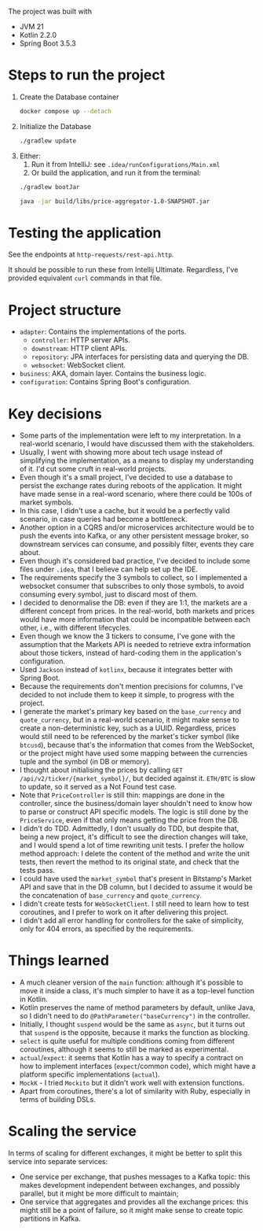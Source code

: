 
The project was built with
* JVM 21
* Kotlin 2.2.0
* Spring Boot 3.5.3

# Steps to run the project

1. Create the Database container
    ```sh
    docker compose up --detach
    ```
2. Initialize the Database
    ```sh
    ./gradlew update
    ```
3. Either:
   1. Run it from IntelliJ: see `.idea/runConfigurations/Main.xml`
   2. Or build the application, and run it from the terminal:
    ```sh
    ./gradlew bootJar
    
    java -jar build/libs/price-aggregator-1.0-SNAPSHOT.jar
    ```

# Testing the application

See the endpoints at `http-requests/rest-api.http`.

It should be possible to run these from Intellij Ultimate. Regardless, I've provided equivalent `curl` commands in that file.

# Project structure

* `adapter`: Contains the implementations of the ports.
  * `controller`: HTTP server APIs.
  * `downstream`: HTTP client APIs.
  * `repository`: JPA interfaces for persisting data and querying the DB.
  * `websocket`: WebSocket client.
* `business`: AKA, domain layer. Contains the business logic.
* `configuration`: Contains Spring Boot's configuration.

# Key decisions
* Some parts of the implementation were left to my interpretation. In a real-world scenario, I would have discussed them with the stakeholders.
* Usually, I went with showing more about tech usage instead of simplifying the implementation, as a means to display my understanding of it. I'd cut some cruft in real-world projects.
* Even though it's a small project, I've decided to use a database to persist the exchange rates during reboots of the application. It might have made sense in a real-word scenario, where there could be 100s of market symbols.
* In this case, I didn't use a cache, but it would be a perfectly valid scenario, in case queries had become a bottleneck.
* Another option in a CQRS and/or microservices architecture would be to push the events into Kafka, or any other persistent message broker, so downstream services can consume, and possibly filter, events they care about.
* Even though it's considered bad practice, I've decided to include some files under `.idea`, that I believe can help set up the IDE.
* The requirements specify the 3 symbols to collect, so I implemented a websocket consumer that subscribes to only those symbols, to avoid consuming every symbol, just to discard most of them.
* I decided to denormalise the DB: even if they are 1:1, the markets are a different concept from prices. In the real-world, both markets and prices would have more information that could be incompatible between each other, i.e., with different lifecycles.
* Even though we know the 3 tickers to consume, I've gone with the assumption that the Markets API is needed to retrieve extra information about those tickers, instead of hard-coding them in the application's configuration.
* Used `Jackson` instead of `kotlinx`, because it integrates better with Spring Boot.
* Because the requirements don't mention precisions for columns, I've decided to not include them to keep it simple, to progress with the project.
* I generate the market's primary key based on the `base_currency` and `quote_currency`, but in a real-world scenario, it might make sense to create a non-deterministic key, such as a UUID. Regardless, prices would still need to be referenced by the market's ticker symbol (like `btcusd`), because that's the information that comes from the WebSocket, or the project might have used some mapping between the currencies tuple and the symbol (in DB or memory).
* I thought about initialising the prices by calling `GET /api/v2/ticker/{market_symbol}/`, but decided against it. `ETH/BTC` is slow to update, so it served as a Not Found test case.
* Note that `PriceController` is still thin: mappings are done in the controller, since the business/domain layer shouldn't need to know how to parse or construct API specific models. The logic is still done by the `PriceService`, even if that only means getting the price from the DB.
* I didn't do TDD. Admittedly, I don't usually do TDD, but despite that, being a new project, it's difficult to see the direction changes will take, and I would spend a lot of time rewriting unit tests. I prefer the hollow method approach: I delete the content of the method and write the unit tests, then revert the method to its original state, and check that the tests pass.
* I could have used the `market_symbol` that's present in Bitstamp's Market API and save that in the DB column, but I decided to assume it would be the concatenation of `base_currency` and `quote_currency`.
* I didn't create tests for `WebSocketClient`. I still need to learn how to test coroutines, and I prefer to work on it after delivering this project.
* I didn't add all error handling for controllers for the sake of simplicity, only for 404 errors, as specified by the requirements.

# Things learned
* A much cleaner version of the `main` function: although it's possible to move it inside a class, it's much simpler to have it as a top-level function in Kotlin.
* Kotlin preserves the name of method parameters by default, unlike Java, so I didn't need to do `@PathParameter("baseCurrency")` in the controller.
* Initially, I thought `suspend` would be the same as `async`, but it turns out that `suspend` is the opposite, because it marks the function as blocking.
* `select` is quite useful for multiple conditions coming from different coroutines, although it seems to still be marked as experimental.
* `actual`/`expect`: it seems that Kotlin has a way to specify a contract on how to implement interfaces (`expect`/common code), which might have a platform specific implementations (`actual`).
* `MockK` - I tried `Mockito` but it didn't work well with extension functions.
* Apart from coroutines, there's a lot of similarity with Ruby, especially in terms of building DSLs.

# Scaling the service
In terms of scaling for different exchanges, it might be better to split this service into separate services:
* One service per exchange, that pushes messages to a Kafka topic: this makes development independent between exchanges, and possibly parallel, but it might be more difficult to maintain;
* One service that aggregates and provides all the exchange prices: this might still be a point of failure, so it might make sense to create topic partitions in Kafka.
